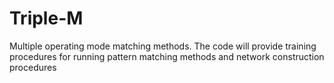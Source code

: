# Triple-M
Multiple operating mode matching methods.
The code will provide training procedures for running pattern matching methods and network construction procedures
